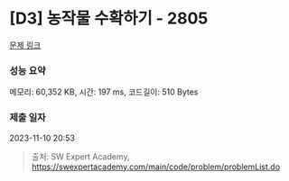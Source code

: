 # [D3] 농작물 수확하기 - 2805 

[문제 링크](https://swexpertacademy.com/main/code/problem/problemDetail.do?contestProbId=AV7GLXqKAWYDFAXB) 

### 성능 요약

메모리: 60,352 KB, 시간: 197 ms, 코드길이: 510 Bytes

### 제출 일자

2023-11-10 20:53



> 출처: SW Expert Academy, https://swexpertacademy.com/main/code/problem/problemList.do